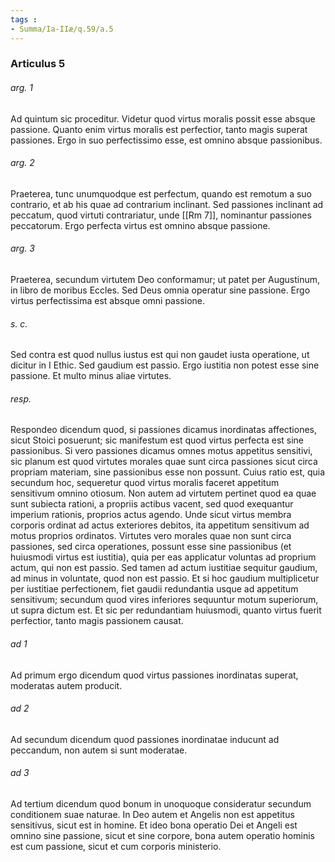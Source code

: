 ```yaml
---
tags : 
- Summa/Ia-IIæ/q.59/a.5
---
```


### Articulus 5

###### arg. 1
Ad quintum sic proceditur. Videtur quod virtus moralis possit esse absque passione. Quanto enim virtus moralis est perfectior, tanto magis superat passiones. Ergo in suo perfectissimo esse, est omnino absque passionibus.

###### arg. 2
Praeterea, tunc unumquodque est perfectum, quando est remotum a suo contrario, et ab his quae ad contrarium inclinant. Sed passiones inclinant ad peccatum, quod virtuti contrariatur, unde [[Rm 7]], nominantur passiones peccatorum. Ergo perfecta virtus est omnino absque passione.

###### arg. 3
Praeterea, secundum virtutem Deo conformamur; ut patet per Augustinum, in libro de moribus Eccles. Sed Deus omnia operatur sine passione. Ergo virtus perfectissima est absque omni passione.

###### s. c.
Sed contra est quod nullus iustus est qui non gaudet iusta operatione, ut dicitur in I Ethic. Sed gaudium est passio. Ergo iustitia non potest esse sine passione. Et multo minus aliae virtutes.

###### resp.
Respondeo dicendum quod, si passiones dicamus inordinatas affectiones, sicut Stoici posuerunt; sic manifestum est quod virtus perfecta est sine passionibus. Si vero passiones dicamus omnes motus appetitus sensitivi, sic planum est quod virtutes morales quae sunt circa passiones sicut circa propriam materiam, sine passionibus esse non possunt. Cuius ratio est, quia secundum hoc, sequeretur quod virtus moralis faceret appetitum sensitivum omnino otiosum. Non autem ad virtutem pertinet quod ea quae sunt subiecta rationi, a propriis actibus vacent, sed quod exequantur imperium rationis, proprios actus agendo. Unde sicut virtus membra corporis ordinat ad actus exteriores debitos, ita appetitum sensitivum ad motus proprios ordinatos. Virtutes vero morales quae non sunt circa passiones, sed circa operationes, possunt esse sine passionibus (et huiusmodi virtus est iustitia), quia per eas applicatur voluntas ad proprium actum, qui non est passio. Sed tamen ad actum iustitiae sequitur gaudium, ad minus in voluntate, quod non est passio. Et si hoc gaudium multiplicetur per iustitiae perfectionem, fiet gaudii redundantia usque ad appetitum sensitivum; secundum quod vires inferiores sequuntur motum superiorum, ut supra dictum est. Et sic per redundantiam huiusmodi, quanto virtus fuerit perfectior, tanto magis passionem causat.

###### ad 1
Ad primum ergo dicendum quod virtus passiones inordinatas superat, moderatas autem producit.

###### ad 2
Ad secundum dicendum quod passiones inordinatae inducunt ad peccandum, non autem si sunt moderatae.

###### ad 3
Ad tertium dicendum quod bonum in unoquoque consideratur secundum conditionem suae naturae. In Deo autem et Angelis non est appetitus sensitivus, sicut est in homine. Et ideo bona operatio Dei et Angeli est omnino sine passione, sicut et sine corpore, bona autem operatio hominis est cum passione, sicut et cum corporis ministerio.

